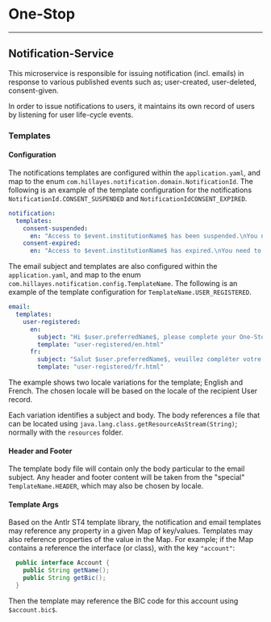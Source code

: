 
# One-Stop

---
## Notification-Service
This microservice is responsible for issuing notification (incl. emails)  in
response to various published events such as; user-created, user-deleted, consent-given.

In order to issue notifications to users, it maintains its own record of users by
listening for user life-cycle events.

### Templates

#### Configuration
The notifications templates are configured within the `application.yaml`, and
map to the enum `com.hillayes.notification.domain.NotificationId`.
The following is an example of the template configuration for the notifications
`NotificationId.CONSENT_SUSPENDED` and `NotificationIdCONSENT_EXPIRED`.
```yaml
notification:
  templates:
    consent-suspended:
      en: "Access to $event.institutionName$ has been suspended.\nYou need to renew your consent."
    consent-expired:
      en: "Access to $event.institutionName$ has expired.\nYou need to renew your consent."
```

The email subject and templates are also configured within the `application.yaml`,
and map to the enum `com.hillayes.notification.config.TemplateName`.
The following is an example of the template configuration for
`TemplateName.USER_REGISTERED`.
```yaml
email:
  templates:
    user-registered:
      en:
        subject: "Hi $user.preferredName$, please complete your One-Stop registration"
        template: "user-registered/en.html"
      fr:
        subject: "Salut $user.preferredName$, veuillez compléter votre inscription One-Stop"
        template: "user-registered/fr.html"
```

The example shows two locale variations for the template; English and French. The
chosen locale will be based on the locale of the recipient User record.

Each variation identifies a subject and body. The body references a file that can
be located using `java.lang.class.getResourceAsStream(String)`; normally with the
`resources` folder.

#### Header and Footer
The template body file will contain only the body particular to the email subject.
Any header and footer content will be taken from the "special" `TemplateName.HEADER`,
which may also be chosen by locale.

#### Template Args
Based on the Antlr ST4 template library, the notification and email templates
may reference any property in a given Map of key/values. Templates may also
reference properties of the value in the Map. For example; if the Map contains
a reference the interface (or class), with the key `"account"`:
```Java
  public interface Account {
    public String getName();
    public String getBic();
  } 
```
Then the template may reference the BIC code for this account using `$account.bic$`.
